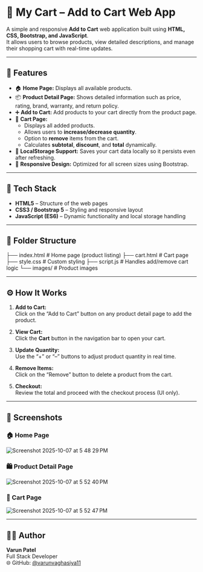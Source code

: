 # 🛒 My Cart – Add to Cart Web App

A simple and responsive **Add to Cart** web application built using **HTML, CSS, Bootstrap, and JavaScript**.  
It allows users to browse products, view detailed descriptions, and manage their shopping cart with real-time updates.

---

## 🚀 Features

- 🏠 **Home Page:** Displays all available products.
- 📦 **Product Detail Page:** Shows detailed information such as price, rating, brand, warranty, and return policy.
- ➕ **Add to Cart:** Add products to your cart directly from the product page.
- 🧾 **Cart Page:**
  - Displays all added products.
  - Allows users to **increase/decrease quantity**.
  - Option to **remove** items from the cart.
  - Calculates **subtotal**, **discount**, and **total** dynamically.
- 💾 **LocalStorage Support:** Saves your cart data locally so it persists even after refreshing.
- 📱 **Responsive Design:** Optimized for all screen sizes using Bootstrap.

---

## 🧰 Tech Stack

- **HTML5** – Structure of the web pages  
- **CSS3 / Bootstrap 5** – Styling and responsive layout  
- **JavaScript (ES6)** – Dynamic functionality and local storage handling  

---

## 📂 Folder Structure

├── index.html           # Home page (product listing)
├── cart.html            # Cart page
├── style.css            # Custom styling
├── script.js            # Handles add/remove cart logic
└── images/              # Product images


---

## ⚙️ How It Works

1. **Add to Cart:**  
   Click on the “Add to Cart” button on any product detail page to add the product.

2. **View Cart:**  
   Click the **Cart** button in the navigation bar to open your cart.

3. **Update Quantity:**  
   Use the “+” or “–” buttons to adjust product quantity in real time.

4. **Remove Items:**  
   Click on the “Remove” button to delete a product from the cart.

5. **Checkout:**  
   Review the total and proceed with the checkout process (UI only).

---

## 📸 Screenshots

### 🏠 Home Page
![Screenshot 2025-10-07 at 5 48 29 PM](https://github.com/user-attachments/assets/b9640d90-a26b-40f7-9a84-62b7c3dd6ef9)

### 🛍 Product Detail Page
![Screenshot 2025-10-07 at 5 52 40 PM](https://github.com/user-attachments/assets/993ccb23-a1ad-4596-9acc-cbd7f72597f5)


### 🧾 Cart Page
![Screenshot 2025-10-07 at 5 52 47 PM](https://github.com/user-attachments/assets/012c31fc-545c-4621-9a9c-ff8041533896)

---

## 👨‍💻 Author

**Varun Patel**  
Full Stack Developer  
🌐 GitHub: [@varunvaghasiya11](https://github.com/varunvaghasiya11)
